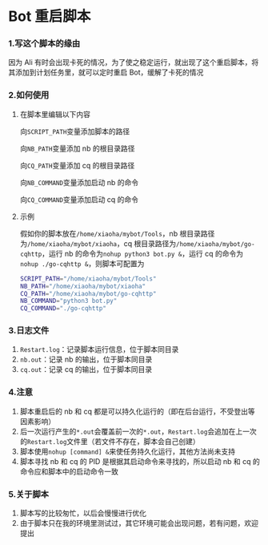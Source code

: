 # Bot 重启脚本

### 1.写这个脚本的缘由

因为 Ali 有时会出现卡死的情况，为了使之稳定运行，就出现了这个重启脚本，将其添加到计划任务里，就可以定时重启 Bot，缓解了卡死的情况

### 2.如何使用

1. 在脚本里编辑以下内容

   向`SCRIPT_PATH`变量添加脚本的路径

   向`NB_PATH`变量添加 nb 的根目录路径

   向`CQ_PATH`变量添加 cq 的根目录路径

   向`NB_COMMAND`变量添加启动 nb 的命令

   向`CQ_COMMAND`变量添加启动 cq 的命令

2. 示例

   假如你的脚本放在`/home/xiaoha/mybot/Tools`，nb 根目录路径为`/home/xiaoha/mybot/xiaoha`，cq 根目录路径为`/home/xiaoha/mybot/go-cqhttp`，运行 nb 的命令为`nohup python3 bot.py &`，运行 cq 的命令为`nohup ./go-cqhttp &`，则脚本可配置为

   ```sh
   SCRIPT_PATH="/home/xiaoha/mybot/Tools"
   NB_PATH="/home/xiaoha/mybot/xiaoha"
   CQ_PATH="/home/xiaoha/mybot/go-cqhttp"
   NB_COMMAND="python3 bot.py"
   CQ_COMMAND="./go-cqhttp"

### 3.日志文件

1. `Restart.log`：记录脚本运行信息，位于脚本同目录
2. `nb.out`：记录 nb 的输出，位于脚本同目录
3. `cq.out`：记录 cq 的输出，位于脚本同目录

### 4.注意

1. 脚本重启后的 nb 和 cq 都是可以持久化运行的（即在后台运行，不受登出等因素影响）
2. 后一次运行产生的`*.out`会覆盖前一次的`*.out`，`Restart.log`会追加在上一次的`Restart.log`文件里（若文件不存在，脚本会自己创建）
3. 脚本使用`nohup [command] &`来使任务持久化运行，其他方法尚未支持
4. 脚本寻找 nb 和 cq 的 PID 是根据其启动命令来寻找的，所以启动 nb 和 cq 的命令应和脚本中的启动命令一致

### 5.关于脚本

1. 脚本写的比较匆忙，以后会慢慢进行优化
2. 由于脚本只在我的环境里测试过，其它环境可能会出现问题，若有问题，欢迎提出